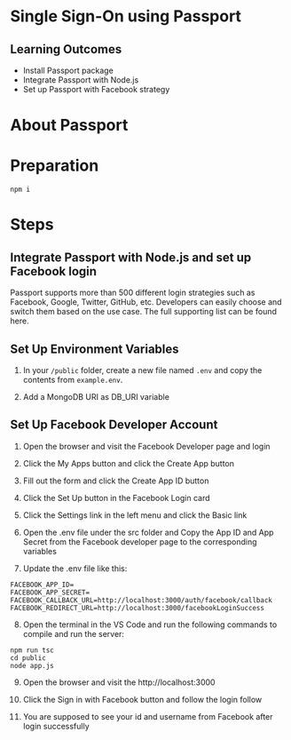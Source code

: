 # Single Sign-On using Passport

## Learning Outcomes
-	Install Passport package
-	Integrate Passport with Node.js
-	Set up Passport with Facebook strategy

# About Passport

# Preparation

```
npm i
```

# Steps

## Integrate Passport with Node.js and set up Facebook login

Passport supports more than 500 different login strategies such as Facebook, Google, Twitter, GitHub, etc. Developers can easily choose and switch them based on the use case. The full supporting list can be found here.


## Set Up Environment Variables
1) In your `/public` folder, create a new file named `.env` and copy the contents from `example.env`.

2) Add a MongoDB URI as DB_URI variable

## Set Up Facebook Developer Account
1)	Open the browser and visit the Facebook Developer page and login


2)	Click the My Apps button and click the Create App button


3)	Fill out the form and click the Create App ID button


4)	Click the Set Up button in the Facebook Login card


5)	Click the Settings link in the left menu and click the Basic link


6)	Open the .env file under the src folder and Copy the App ID and App Secret from the Facebook developer page to the corresponding variables


7)	Update the .env file like this:
```
FACEBOOK_APP_ID=
FACEBOOK_APP_SECRET=
FACEBOOK_CALLBACK_URL=http://localhost:3000/auth/facebook/callback
FACEBOOK_REDIRECT_URL=http://localhost:3000/facebookLoginSuccess
```


8)	Open the terminal in the VS Code and run the following commands to compile and run the server:
```
npm run tsc
cd public
node app.js
```

9)	Open the browser and visit the http://localhost:3000

10)	Click the Sign in with Facebook button and follow the login follow

11)	You are supposed to see your id and username from Facebook after login successfully

 
